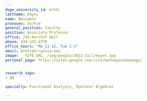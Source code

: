 ```yaml
---
doge_university_id: brh5c
lastname: Hayes
name: Benjamin
pronouns: he/him
general_position: faculty
position: Associate Professor
office: 219 Kerchof Hall
phone: 434-243-8778
office_hours: "Mo 11-12, Tue 2-3"
email: brh5c@virginia.edu
image: __SITE_URL__/img/people/2022-fall/Hayes.jpg 
personal_page: https://sites.google.com/site/benhayeshomepage/


research_tags:
- AN

specialty: Functional Analysis, Operator Algebras

---
```

